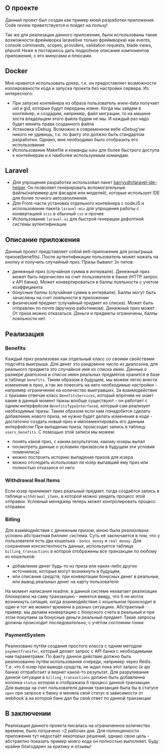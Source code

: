 ## О проекте

Данный проект был создан как пример моей разработки приложения. Code review приветствуется и пойдет на пользу!

Так же для реализации данного приложения, были использованы такие возможности фреймворка laravel(не только фреймворка) как events, console commands, scopes, providers, validation requests, blade views, phpunit
Ниже я постараюсь дать подробное описание компонентов приложения, с его минусами и плюсами.

## Docker
Мне нравится использовать докер, т.к. он предоставляет возможности изолированости кода и запуска проекта без настройки сервера.
Из интересного: 
* При запуске контейнера из образа пользователь www-data получает uid и gid, которые будут переданы извне. Когда мы зайдем в контейнер, и создадим, например, файл миграции, то на машине хоста владельцем этого файла будем не мы. И каждый раз надо будет менять права созданного файла
* Установка xDebug. Возможно в современном вебе xDebug’ом никого не удивишь, т.к. по факту это должно быть стандартом разработки. Однако, мне необходимо было отобразить его использование
* Использование Makefile и команды `make` для более быстрого доступа к контейнерам и к наиболее используемым командам.
  
## Laravel

* Для упрощения разработки использовал пакет [barryvdh/laravel-ide-helper](https://github.com/barryvdh/laravel-ide-helper). Он позволяет генерировать вспомогательные файлы(например для фасадов или моделей), которые использует IDE для более точного автозаполнения. 
* Для Front-части установка отдельного контейнера с nodeJS и использование пакета `laravel-mix` для упрощения работы с конвертацией `scss` в обычный `css` и прочее
* Использование `laravel-ui` для быстрой генерации дефолтной системы аутентификации
 
## Описание приложения

Данный проект представляет собой веб-приложение для розыгрыша призов(benefits). После аутентификации пользователь может нажать на кнопку и получить случайный приз. 
Призы бывают 3х типов: 
 * денежный приз (случайная сумма в интервале). Денежный приз может быть перечислен на счет пользователя в банке (HTTP запрос к API банка). Может конвертироваться в баллы лояльности с учетом коэффициента
 * бонусные баллы (случайная сумма в интервале). Баллы могут быть зачислены на счет лояльности в приложении
 * физический предмет (случайный предмет из списка). Может быть отправлен по почте (вручную работником). Денежный приз может .
От приза можно отказаться. Деньги и предметы ограничены, баллы лояльности нет.

## Реализация
### Benefits
Каждый приз реализован как отдельный класс со своими свойствами подсчёта выигрыша. Для денег это рандомное число из диапозона, для реального предмета это случайное имя из списка имен.
Данные о размере диапозона и список имен реальных предметов хранится в базе в таблице `benefits`. Таким образом в будущем, мы можем легко внести изменения в приз, а так же повесить на него необходимые настройки - например ограничение на количество выигравших.
За взаимодействие с призами отвечае класс `BenefitsServices`, который впрочем не знает какие в данный момент призы вообще существуют - он работает с одним интерфейсом `BenefitsTypeInterfaceё`, который сам реализует необходимые призы. Таким образом если нам понадобится сделать добавление нового приза, не нужно будет делать изменения в коде - достаточно создать новый приз и имплементировать его данным интерфейсом
При выпадении приза, происходит запись в таблицу `users_benefits`. С помощью этой записи мы можем:
* понять какой приз, с каким результатом, какому юзеры выпал
* посмотреть данные о условиях приза(если в будущем эти условия поменялись)
* можно построить историю выпадения призов для юзера
* можно отследить использовал ли юзер выпавший ему приз или полностью отказался от него

### Withdrawal Real Items
Если юзер принимает приз реальный предмет, тогда создаётся запись в таблице `withdrawal_items`, в которой можно увидеть процесс этой отправки.
Условный менеджер теперь может контролировать процесс отправки.

### Billing
Для взаимодействия с денежным призом, мною была реализована условно абстрактная биллинг система. Суть её заключается в том, что у пользователя есть два кошелька - `bonus_money` и `real_money`.
Для сохранения консистентность данных, используется таблица `billing_transactions` в которой отображены все транзакции по любому из кошельков:
 * добавление денег будь-то из приза или каких-либо других источников, которые могут возникнуть в будущем,
 * или списание средств, при конвертации бонусных денег в реальные, или вывод реальных денег на карту пользователя
 
На момент написания readme, в данной системе нехватает реализации блокировок на саму транзакцию - имеется ввиду, что б не могла возникнуть ситация, когда взаимодействие с кошельком происходит в один и тот же момент времени в разных ситуациях. Абстрактный пример: мы делаем конвертацию с бонусного счета в реальный и при этом покупаем за бонусные деньги реальный предмет. Такие запросы должны происходит последовательно, с учётом состоянии гонки 

### PaymentSystem
Реализовано путём создания простого класса с одним методом `paymentTransfer`, который делает запрос с API банка с необходимыми нам параметрами.
По факту данное действие должно быть реализованно путём использования очереди, например через Redis. Т.е. что б юзер при выводе средств, не ждал пока этот запрос (к api банка) отпработает и вернет какой-то результат. Для разруливание данной ситуации в `billing_transactions` должно быть добавленна колонка `status` которая и отображала б процесс данной транзакции. Для вывода на счет пользователя данная транзакция была бы в статусе `open` при запросе к банку и меняла свой статус в зависимости от webhook`a на которой банк дал бы свой ответ по данной транзакции 

## В заключении
Реализации данного проекта писалась на ограниченное количество времени, было потрачено ~2 рабочих дня. Для полноценности приложения тут недостаёт некоторых решений, однако свою цель - абстрактно показать пример моего кода он полностью выполняет.
Буду крайне благодарен за критику и отзывы! 
